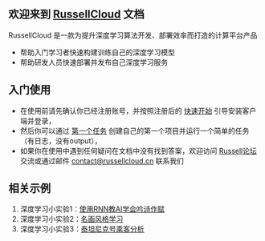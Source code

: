 
## 欢迎来到 [RussellCloud](http://russellcloud.com/) 文档

RussellCloud 是一款为提升深度学习算法开发、部署效率而打造的计算平台产品

- 帮助入门学习者快速构建训练自己的深度学习模型
- 帮助研发人员快速部署并发布自己深度学习服务


## 入门使用
- 在使用前请先确认你已经注册账号，并按照注册后的 [快速开始](http://russellcloud.com/welcome) 引导安装客户端并登录，
- 然后你可以通过 [第一个任务](http://docs.russellcloud.com/get-started/first-task.html) 创建自己的第一个项目并运行一个简单的任务（有日志，没有output），
- 如果你在使用中遇到任何疑问在文档中没有找到答案，欢迎访问 [Russell论坛](http://forum.russellcloud.com/) 交流或通过邮件 contact@russellcloud.cn 联系我们



## 相关示例

1. 深度学习小实验1：[使用RNN教AI学会吟诗作赋](/example/poetry-generator.md)
2. 深度学习小实验2：[名画风格学习](/example/style-transfer.md)
3. 深度学习小实验3：[泰坦尼克号乘客分析](/example/titanic-analytic.md)